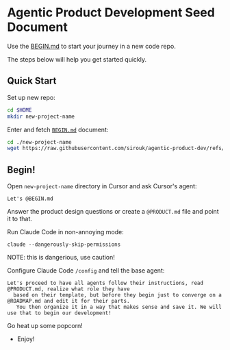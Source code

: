 # Agentic Product Development Seed Document

Use the [BEGIN.md](/BEGIN.md) to start your journey in a new code repo.

The steps below will help you get started quickly.


## Quick Start

Set up new repo:
```bash
cd $HOME
mkdir new-project-name
```

Enter and fetch [`BEGIN.md`](/BEGIN.md) document:
```bash
cd ./new-project-name
wget https://raw.githubusercontent.com/sirouk/agentic-product-dev/refs/heads/main/BEGIN.md -O BEGIN.md
```

## Begin!

Open `new-project-name` directory in Cursor and ask Cursor's agent:
```
Let's @BEGIN.md
```
Answer the product design questions or create a `@PRODUCT.md` file and point it to that.

Run Claude Code in non-annoying mode:
```
claude --dangerously-skip-permissions
```
NOTE: this is dangerious, use caution!

Configure Claude Code `/config` and tell the base agent:
```
Let's proceed to have all agents follow their instructions, read @PRODUCT.md, realize what role they have
  based on their template, but before they begin just to converge on a @ROADMAP.md and edit it for their parts.
   You then organize it in a way that makes sense and save it. We will use that to begin our development!
```

Go heat up some popcorn!
- Enjoy!
